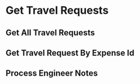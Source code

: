 # Get Travel Requests

## Get All Travel Requests

<api-endpoint openapi-path="../openapi.yaml" endpoint="/api/approval/request/travel" method="GET"/>

## Get Travel Request By Expense Id

<api-endpoint openapi-path="../openapi.yaml" endpoint="/api/approval/request/travel/{id}" method="GET"/>

## Process Engineer Notes